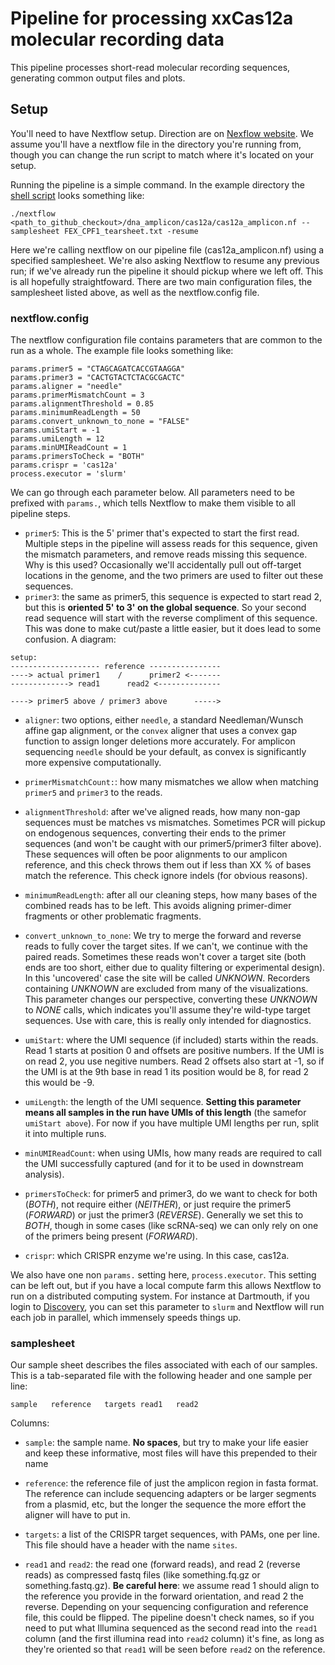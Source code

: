 # Pipeline for processing xxCas12a molecular recording data

This pipeline processes short-read molecular recording sequences, generating common output files and plots. 

## Setup 

You'll need to have Nextflow setup. Direction are on [Nexflow website](https://www.nextflow.io/). We assume you'll have a nextflow file in the directory you're running from, though you can change the run script to match where it's located on your setup.

Running the pipeline is a simple command. In the example directory the [shell script](https://github.com/mckennalab/NextLineage/blob/main/dna_amplicon/cas12a/example_setup/run_pipeline.sh) looks something like:

```
./nextflow <path_to_github_checkout>/dna_amplicon/cas12a/cas12a_amplicon.nf --samplesheet FEX_CPF1_tearsheet.txt -resume
```

Here we're calling nextflow on our pipeline file (cas12a_amplicon.nf) using a specified samplesheet. We're also asking Nextflow to resume any previous run; if we've already run the pipeline it should pickup where we left off. This is all hopefully straightfoward. There are two main configuration files, the samplesheet listed above, as well as the nextflow.config file. 

### nextflow.config

The nextflow configuration file contains parameters that are common to the run as a whole. The example file looks something like:

```
params.primer5 = "CTAGCAGATCACCGTAAGGA" 
params.primer3 = "CACTGTACTCTACGCGACTC"
params.aligner = "needle"
params.primerMismatchCount = 3
params.alignmentThreshold = 0.85
params.minimumReadLength = 50
params.convert_unknown_to_none = "FALSE"
params.umiStart = -1
params.umiLength = 12
params.minUMIReadCount = 1
params.primersToCheck = "BOTH"
params.crispr = 'cas12a'
process.executor = 'slurm'
```

We can go through each parameter below. All parameters need to be prefixed with ```params.```, which tells Nextflow to make them visible to all pipeline steps. 

- ```primer5```: This is the 5' primer that's expected to start the first read. Multiple steps in the pipeline will assess reads for this sequence, given the mismatch parameters, and remove reads missing this sequence. Why is this used? Occasionally we'll accidentally pull out off-target locations in the genome, and the two primers are used to filter out these sequences.
- ```primer3```: the same as primer5, this sequence is expected to start read 2, but this is **oriented 5' to 3' on the global sequence**. So your second read sequence will start with the reverse compliment of this sequence. This was done to make cut/paste a little easier, but it does lead to some confusion. A diagram:

```
setup:
-------------------- reference ----------------
----> actual primer1    /      primer2 <-------
-------------> read1      read2 <--------------

----> primer5 above / primer3 above      ----->
```

- ```aligner```: two options, either ```needle```, a standard Needleman/Wunsch affine gap alignment, or the ```convex``` aligner that uses a convex gap function to assign longer deletions more accurately. For amplicon sequencing ```needle``` should be your default, as convex is significantly more expensive computationally. 

- ```primerMismatchCount:```: how many mismatches we allow when matching ```primer5``` and ```primer3``` to the reads. 

- ```alignmentThreshold```: after we've aligned reads, how many non-gap sequences must be matches vs mismatches. Sometimes PCR will pickup on endogenous sequences, converting their ends to the primer sequences (and won't be caught with our primer5/primer3 filter above). These sequences will often be poor alignments to our amplicon reference, and this check throws them out if less than XX % of bases match the reference. This check ignore indels (for obvious reasons). 

- ```minimumReadLength```: after all our cleaning steps, how many bases of the combined reads has to be left. This avoids aligning primer-dimer fragments or other problematic fragments.

- ```convert_unknown_to_none```: We try to merge the forward and reverse reads to fully cover the target sites. If we can't, we continue with the paired reads. Sometimes these reads won't cover a target site (both ends are too short, either due to quality filtering or experimental design). In this 'uncovered' case the site will be called _UNKNOWN_. Recorders containing _UNKNOWN_ are excluded from many of the visualizations. This parameter changes our perspective, converting these _UNKNOWN_ to _NONE_ calls, which indicates you'll assume they're wild-type target sequences. Use with care, this is really only intended for diagnostics.

- ```umiStart```: where the UMI sequence (if included) starts within the reads. Read 1 starts at position 0 and offsets are positive numbers. If the UMI is on read 2, you use negitive numbers. Read 2 offsets also start at -1, so if the UMI is at the 9th base in read 1 its position would be 8, for read 2 this would be -9. 

- ```umiLength```: the length of the UMI sequence. **Setting this parameter means all samples in the run have UMIs of this length** (the samefor ```umiStart above```). For now if you have multiple UMI lengths per run, split it into multiple runs. 

- ```minUMIReadCount```: when using UMIs, how many reads are required to call the UMI successfully captured (and for it to be used in downstream analysis). 

- ```primersToCheck```: for primer5 and primer3, do we want to check for both (_BOTH_), not require either (_NEITHER_), or just require the primer5 (_FORWARD_) or just the primer3 (_REVERSE_). Generally we set this to _BOTH_, though in some cases (like scRNA-seq) we can only rely on one of the primers being present (_FORWARD_). 

- ```crispr```: which CRISPR enzyme we're using. In this case, cas12a. 

We also have one non ```params.``` setting here, ```process.executor```. This setting can be left out, but if you have a local compute farm this allows Nextflow to run on a distributed computing system. For instance at Dartmouth, if you login to [Discovery](https://rc.dartmouth.edu/index.php/discovery-overview/), you can set this parameter to ```slurm``` and Nextflow will run each job in parallel, which immensely speeds things up.

### samplesheet

Our sample sheet describes the files associated with each of our samples. This is a tab-separated file with the following header and one sample per line:

```sample	reference	targets	read1	read2```

Columns:

- ```sample```: the sample name. **No spaces**, but try to make your life easier and keep these informative, most files will have this prepended to their name

- ```reference```: the reference file of just the amplicon region in fasta format. The reference can include sequencing adapters or be larger segments from a plasmid, etc, but the longer the sequence the more effort the aligner will have to put in. 

- ```targets```: a list of the CRISPR target sequences, with PAMs, one per line. This file should have a header with the name ```sites```. 

- ```read1``` and ```read2```: the read one (forward reads), and read 2 (reverse reads) as compressed fastq files (like something.fq.gz or something.fastq.gz). **Be careful here**: we assume read 1 should align to the reference you provide in the forward orientation, and read 2 the reverse. Depending on your sequencing configuration and reference file, this could be flipped. The pipeline doesn't check names, so if you need to put what Illumina sequenced as the second read into the ```read1``` column (and the first illumina read into ```read2``` column) it's fine, as long as they're oriented so that ```read1``` will be seen before ```read2``` on the reference.
